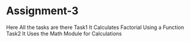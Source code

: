 # Assignment-3
Here All the tasks are there
Task1 
  It  Calculates Factorial Using a Function
Task2
 It Uses the Math Module for Calculations
